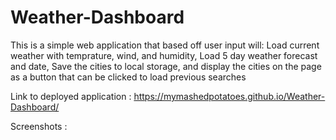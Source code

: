 # Weather-Dashboard

This is a simple web application that based off user input will:
    Load current weather with temprature, wind, and humidity,
    Load 5 day weather forecast and date,
    Save the cities to local storage,
    and display the cities on the page as a button that can be clicked to load previous searches

Link to deployed application : https://mymashedpotatoes.github.io/Weather-Dashboard/

Screenshots : 
